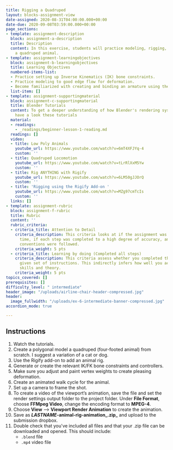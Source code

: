 ```yaml
---
title: Rigging a Quadruped
layout: blocks-assignment-view
date-assigned: 2020-08-31T04:00:00.000+00:00
date-due: 2020-09-08T03:59:00.000+00:00
page_sections:
- template: assignment-description
  block: assignment-a-description
  title: Description
  content: In this exercise, students will practice modeling, rigging, and animating
    a quadruped animal.
- template: assignment-learningobjectives
  block: assignment-b-learningobjectives
  title: Learning Objectives
  numbered-items-list:
  - Practice setting up Inverse Kinematics (IK) bone constraints.
  - Practice modeling to good edge flow for deformation.
  - Become familiarized with creating and binding an armature using the Rigify add-on.
  list-item: []
- template: assignment-supportingmaterial
  block: assignment-c-supportingmaterial
  title: Blender Tutorials
  content: To get a deeper understanding of how Blender's rendering system works,
    have a look these tutorials
  material:
  - readings:
    - _readings/beginner-lesson-1-reading.md
  readings: []
  video:
  - title: Low Poly Animals
    youtube_url: https://www.youtube.com/watch?v=6mT4XFJYq-4
    custom: ''
  - title: Quadruped Locomotion
    youtube_url: https://www.youtube.com/watch?v=tLrRlXxM5Yw
    custom: ''
  - title: Rig ANYTHING with Rigify
    youtube_url: https://www.youtube.com/watch?v=6LM50gJJOrQ
    custom: ''
  - title: 'Rigging using the Rigify Add-on '
    youtube_url: https://www.youtube.com/watch?v=MZg97cmTcIs
    custom: ''
  links: []
- template: assignment-rubric
  block: assignment-f-rubric
  title: Rubric
  content: ''
  rubric_criteria:
  - criteria_title: Attention to Detail
    criteria_description: This criteria looks at if the assignment was submitted on
      time, if each step was completed to a high degree of accuracy, and if file naming
      conventions were followed.
    criteria_weight: 5 pts
  - criteria_title: Learning by doing (Completed all steps)
    criteria_description: This criteria assess whether you completed the assignment's
      given set of instructions. This indirectly infers how well you acquired foundational
      skills and theory.
    criteria_weight: 5 pts
topics_covered: []
prerequisites: []
difficulty_level: " intermediate"
header_image: "/uploads/airline-chair-header-compressed.jpg"
header:
  image_fullwidth: "/uploads/ex-6-intermediate-banner-compressed.jpg"
accordion_mode: true

---
```

## Instructions

 1. Watch the tutorials.
 2. Create a polygonal model a quadruped (four-footed animal) from scratch. I suggest a variation of a cat or dog.
 3. Use the Rigify add-on to add an animal rig.
 4. Generate or create the relevant IK/FK bone constraints and controllers.
 5. Make sure you adjust and paint vertex weights to create pleasing deformation.
 6. Create an animated walk cycle for the animal.
 7. Set up a camera to frame the shot.
 8. To create a video of the viewport’s animation, save the file and set the render settings output folder to the project folder. Under **File Format**, choose **FFMpeg Video**, change the encoding format to **MPEG-4**.
 9. Choose **View** ⟶ **Viewport Render Animation** to create the animation.
10. Save as **_LASTNAME_-animal-rig-animation_.zip_** and upload to the submission dropbox.
11. Double check that you've included all files and that your .zip file can be downloaded and opened. This should include:
    * `.blend` file
    * `.mp4` video file